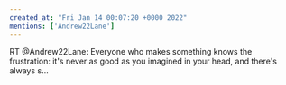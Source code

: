 ```yaml
---
created_at: "Fri Jan 14 00:07:20 +0000 2022"
mentions: ['Andrew22Lane']
---
```


RT @Andrew22Lane: Everyone who makes something knows the frustration: it's never as good as you imagined in your head, and there's always s…